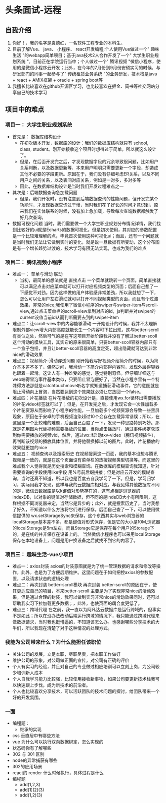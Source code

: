 # 头条面试-远程

## 自我介绍
1. 你好！，我的名字是袁德红，一名软件工程专业的本科生。
2. 目前了解Vue、 java、 小程序、 react开发编程;个人使用Vue做过一个" 趣味生活 "的webapp简单项目；基于java技术2人合作开发了一个" 大学生职业规划系统 "，目前正在学院运行当中；个人做过一个" 腾讯视频 "微信小程序，使用的是微信小程序云开发；此外，在今年的7月份到9月份安硕实习的时候，与研发部门的同事一起参与了" 传统租赁业务系统 "的业务研发，技术栈是java + react + AMIX框架 + oracle + spring boot等
3. 我擅长比较喜欢在github开源区学习，也比较喜欢在掘金、简书等社交网站分享自己的技术学习

## 项目中的难点

### 项目一： 大学生职业规划系统
  - 首先是： 数据库结构设计
    - 在初次版本开发，数据库的设计：我们的数据库结构就只有 school, class, student。刚开始接收这个项目时想得过于简单，所以就这么设计了。
    - 但是，在后面开发完之后，才发现数据字段的冗余导致很问题，比如用户关系判断，以及数据更新等，本来用户明明只需要更新一个字段，却造成其他不必要的字段更新。原因在于，我们没有仔细考虑ER关系，以及不同用户之间的关系，以及表间对应关系，例如是一对多，多对多等
    - 因此，在数据库结构设计是当时我们开发过程难点之一
  - 其次是：后端数据查询急加载问题
    - 但是，我们开发时，没有注意到后端数据查询的性能问题，但开发完某个功能时，才发现数据查询过于慢，当时我们花了好长的时间才意识到，原来我们在实体联系的时候，没有加上急加载，导致每次查询数据都触发了好几次查询。
  - 数据可视化问题
    当时，我们需要做一个大学生职业规划分布情况详情，我们找到比较好的ui就是Echarts的数据可视化，但是初次使用，其对应的参数配置是一个比较难理解的点，毕竟首次使用这种可视化ui；而且，还有一个问题就是当时我们无法让它做到实时的变化，就是说一旦数据有所变动，这个分布图是有一个增长趋势过渡的，技术学习有限无法实现，也成为我们的难点
### 项目二： 腾讯视频小程序
  - 难点一： 菜单与滑动 联动
    - 当初，最简单的想法就是 直接点击 一个菜单就跳转一个页面，简单直接就可以满足点击对应菜单就可以打开对应视频类型的页面；后面自己想了一下感觉不对劲，因为这样做的用户体验感非常差劲，所以我就想了一下，怎么可以让用户左右滑动就可以打开不同视频类型的页面，而且有个过渡效果，非常的nice;我使用了微信小程序的swiper与swiper-item与scroll-view,通过点击菜单栏的scroll-view拿到对应的id，js判断并对swiper的current设值当前id从而判断需要去到的swiper-item
  - 难点二：让scroll-view中的内容能够滑动
    一开始设计的时候，我并不太理解限制外部view增大内部高度就能长生一个内容可下拉出现，这与better-scroll有类似之处，然后可气的是在写这项目开始阶段我并没有了解过better-scoll这个滑动的模块工具，其实它的原来很简单，只要better-scoll容器内部只有一个盒子包括，并且让better-scoll容器的高度定死，超出隐藏就可达到非常nice的滑动效果
  - 难点三：视频简介-滑动穿透问题
    刚开始我写好视频介绍简介的时候，以为简介基本差不多了，偶然之间，我滑动一下简介内部得内容时，发现外层得容器也跟着一起滑。这让人有一种难受的感觉，感觉特别奇怪。但仔细详细这与web端得冒泡事件基本类似，只要阻止冒泡便好了，当然在小程序里有一个特殊得方法那就是catchtouchmove听名字就知道捕获滑动事件，它的意图就是阻止滑动向上冒泡，当然要达到这个效果就必须让它放回一个false。
  - 难点四：片花播放
    在片花播放的初次设计是，直接使用wx.for循环出需要播放的片花video标签就可以了；但是，在开发完之后，才发现它会一次性加载多个片花资源从而影响了小程序的性能，一旦加载多个视频资源会导致一些黑屏现象，原因在于安卓的手机视频渲染超过10个会存在加载异常错误；所以，在这里是一个比较难的难题，后面自己百度了一下，发现一种思路特别巧妙。那就是先用图片代替视频需要播放的位置，当你点击播放时，通过事件绑定获取到你需要播放的视频vid，然后，通过wx:if启动txv-video（腾讯视频插件），再判断该视频的播放具体位置，并将他替换掉以前的图片。此时，片花播放的效果就更加的nice
  - 难点五： 视频查询以及搜索历史
    在视频搜索这一页面，我的基本设想与腾讯视频是一致的，就是在这个页面设有菜单栏的热搜视频类型切换等。而这里的难点我个人觉得就是历史搜索和模糊查询。在数据库的模糊查询我知道，针对需要查询的字段使用like字段 用%号前后缀拼接；但是对应云开发的模糊查询，当时还真不知道，所以我也是百度去自我学习了一下。但是，学习归学习，实际用我才发现，这样与我的云数据库相对应。与我见得其他数据库不同的是，微信云数据库是以k键值对形势存在的，这有点相是浏览器的indexDB，以对象的键值对存储数据，但不同的是indeDB大小有所限制，这样根据不同浏览器来定，当然它是异步的；此外，就是搜索历史了，当时我想了好久，不知道以什么方法将它们进行保存。后面自己查了一下，可以使用微信提供的 wx.setStorageSync来保存，这个东西其实与web浏览器的localStorage基本差不多，都是键值对形式保存，但是它的大小是10M,浏览器的localStorage是5m左右，而且Storage它是保存在每个用户的Storage下的，是在线的并非保存在设备上的。 当然微信小程序也可以采用localStorage保存在本地设备上，问题是用户换设备之后就找不到它的内容了。
### 项目三： 趣味生活-vue小项目
  - 难点一：axios封装
    axios的封装意图就是为了统一管理数据的请求和修改等操作，此外，也是为了方便后期维护。这里问题在于如何把控axios的参数配置，以及请求状态的逻辑处理
  - 难点二：再次封装 better-scroll模块
    再次封装 better-scroll的原因在于，使其更适应自己的项目，本来better-scroll 主要是为了实现非常nice的活动效果，但是通过合理的封装，我可以做到实习非常nice的滑动效果同时，还可以帮助我实习下拉加载更多数据；，此外，也使页面的耦合度更低了。
  - 难点三：跨域代理
    在之前，我一直以为阿凡达云数据库是运行跨域的，但事实不是如此；所以在没办法改动后端运行跨域的情况下，我只能通过跨域代理来做数据请求，当时我也挺懵逼的，不知道该怎么办。也感谢哪些分享技术的大牛们，所以我现在清楚了对于这种情况的处理方式。


### 我能为公司带来什么？为什么能担任该职位
  - 关注公司的发展，立足本职，尽职尽责，把本职工作做好
  - 维护公司的形象，对公司做正面的宣传，对公司有正确的评价
  - 个人有实习的经验，并且对自己的专业做过相应培训可以立刻上岗，为公司较少培训新人成本
  - 个人自我学习能力比较强，比较使用接收新事物，如果公司要更新技术栈我可以快速跟上步伐，成为新技术的前沿者。
  - 个人也比较喜欢分享技术，可以活跃团队的技术问题的探讨，给团队带来一个好的开发氛围。

  
### 一面
  - 编程题：
    - 继承的实现
  - css 垂直居中有哪些方法
  - vue 为什么可以执行双向数据绑定，怎么实现的
  - 状态码你有了解哪些
  - 302 与 301 区别
  - node的异常捕获有哪些
  - 302的应用场景
  - react的 render 什么时候执行，具体过程是什么
  - 编程题
    - add(1,2,3)
    - add(1)(2)(3)
    - add(1,2)(3)

